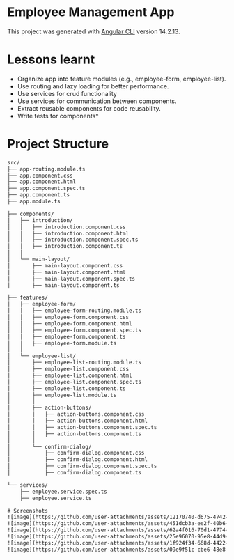 # Employee Management App

This project was generated with [Angular CLI](https://github.com/angular/angular-cli) version 14.2.13.

# Lessons learnt 
- Organize app into feature modules (e.g., employee-form, employee-list).
- Use routing and lazy loading for better performance.
- Use services for crud functionality
- Use services for communication between components.
- Extract reusable components for code reusability.
- Write tests for components*

# Project Structure
```html
src/
├── app-routing.module.ts
├── app.component.css
├── app.component.html
├── app.component.spec.ts
├── app.component.ts
├── app.module.ts

├── components/
│   ├── introduction/
│   │   ├── introduction.component.css
│   │   ├── introduction.component.html
│   │   ├── introduction.component.spec.ts
│   │   ├── introduction.component.ts
│   │
│   └── main-layout/
│       ├── main-layout.component.css
│       ├── main-layout.component.html
│       ├── main-layout.component.spec.ts
│       ├── main-layout.component.ts

├── features/
│   ├── employee-form/
│   │   ├── employee-form-routing.module.ts
│   │   ├── employee-form.component.css
│   │   ├── employee-form.component.html
│   │   ├── employee-form.component.spec.ts
│   │   ├── employee-form.component.ts
│   │   ├── employee-form.module.ts
│   │
│   └── employee-list/
│       ├── employee-list-routing.module.ts
│       ├── employee-list.component.css
│       ├── employee-list.component.html
│       ├── employee-list.component.spec.ts
│       ├── employee-list.component.ts
│       ├── employee-list.module.ts
│       │
│       ├── action-buttons/
│       │   ├── action-buttons.component.css
│       │   ├── action-buttons.component.html
│       │   ├── action-buttons.component.spec.ts
│       │   ├── action-buttons.component.ts
│       │
│       └── confirm-dialog/
│           ├── confirm-dialog.component.css
│           ├── confirm-dialog.component.html
│           ├── confirm-dialog.component.spec.ts
│           ├── confirm-dialog.component.ts

└── services/
    ├── employee.service.spec.ts
    ├── employee.service.ts

# Screenshots
![image](https://github.com/user-attachments/assets/12170740-d675-4742-9126-1f6e471125e4)
![image](https://github.com/user-attachments/assets/451dcb3a-ee2f-40b6-a2bb-b12d03e68936)
![image](https://github.com/user-attachments/assets/62a4f016-70d1-4774-804e-c29312450794)
![image](https://github.com/user-attachments/assets/25e96070-95e8-44d9-b4ea-392d13d1feed)
![image](https://github.com/user-attachments/assets/1f924f34-668d-4422-a78c-137094e66ab9)
![image](https://github.com/user-attachments/assets/09e9f51c-cbe6-48e8-b514-e69981073b77)
